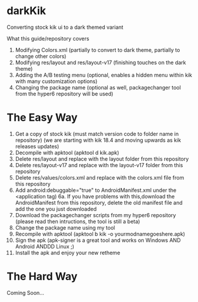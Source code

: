 # darkKik
Converting stock kik ui to a dark themed variant

What this guide/repository covers
1. Modifying Colors.xml (partially to convert to dark theme, partially to change other colors)
2. Modifying res/layout and res/layout-v17 (finishing touches on the dark theme)
3. Adding the A/B testing menu (optional, enables a hidden menu within kik with many customization options)
4. Changing the package name (optional as well, packagechanger tool from the hyper6 repository will be used)

# The Easy Way
1. Get a copy of stock kik (must match version code to folder name in repository) (we are starting with kik 18.4 and moving
upwards as kik releases updates)
2. Decompile with apktool (apktool d kik.apk)
3. Delete res/layout and replace with the layout folder from this repository
4. Delete res/layout-v17 and replace with the layout-v17 folder from this repository
5. Delete res/values/colors.xml and replace with the colors.xml file from this repository
6. Add android:debuggable="true" to AndroidManifest.xml under the <application tag)
 6a. If you have problems with this,download the AndroidManifest from this repository, delete the old manifest file
 and add the one you just downloaded
7. Download the packagechanger scripts from my hyper6 repository (please read then intructions, the tool is still a beta)
8. Change the package name using my tool
9. Recompile with apktool (apktool b kik -o yourmodnamegoeshere.apk)
10. Sign the apk (apk-signer is a great tool and works on Windows AND Android ANDDD Linux ;)
11. Install the apk and enjoy your new retheme

# The Hard Way
Coming Soon...
